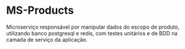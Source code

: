 # MS-Products

Microserviço responsável por manipular dados do escopo de produto, utilizando banco postgresql e redis, com testes unitários e de BDD na camada de serviço da aplicação.

